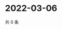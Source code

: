 # 2022-03-06

共 0 条

<!-- BEGIN WEIBO -->
<!-- 最后更新时间 Sun Mar 06 2022 07:09:00 GMT+0800 (China Standard Time) -->

<!-- END WEIBO -->
